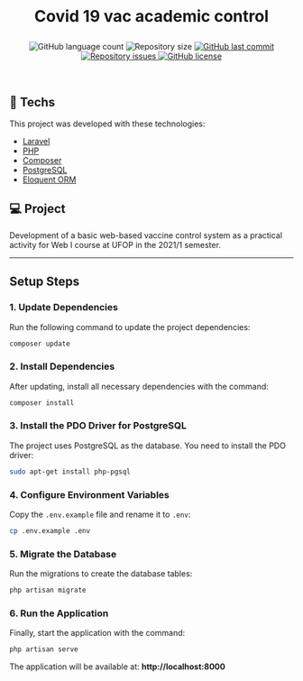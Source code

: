 <h1 align="center">
  <br/>

  Covid 19 vac academic control
</h1>

<p align="center">
  <img alt="GitHub language count" src="https://img.shields.io/github/languages/count/LucasPereiraMiranda/covid19-vac-academy-control">

  <img alt="Repository size" src="https://img.shields.io/github/repo-size/LucasPereiraMiranda/covid19-vac-academy-control">
  
  <a href="https://github.com/LucasPereiraMiranda/covid19-vac-academy-control/commits/master">
    <img alt="GitHub last commit" src="https://img.shields.io/github/last-commit/LucasPereiraMiranda/covid19-vac-academy-control">
  </a>

  <a href="https://github.com/LucasPereiraMiranda/covid19-vac-academy-control/issues">
    <img alt="Repository issues" src="https://img.shields.io/github/issues/LucasPereiraMiranda/covid19-vac-academy-control">
  </a>

  <a href="https://github.com/LucasPereiraMiranda/covid19-vac-academy-control/issues">
    <img alt="GitHub license" src="https://img.shields.io/github/license/LucasPereiraMiranda/covid19-vac-academy-control">
  </a>
</p>

<br>


## 🚀 Techs
This project was developed with these technologies:

- [Laravel](https://laravel.com/)
- [PHP](https://www.php.net/)
- [Composer](https://getcomposer.org/)
- [PostgreSQL](https://www.postgresql.org/)
- [Eloquent ORM](https://laravel.com/docs/eloquent)

## 💻 Project

Development of a basic web-based vaccine control system as a practical activity for Web I course at UFOP in the 2021/1 semester.

---

## Setup Steps

### 1. Update Dependencies
Run the following command to update the project dependencies:
```bash
composer update
```

### 2. Install Dependencies
After updating, install all necessary dependencies with the command:
```bash
composer install
```

### 3. Install the PDO Driver for PostgreSQL
The project uses PostgreSQL as the database. You need to install the PDO driver:
```bash
sudo apt-get install php-pgsql
```

### 4. Configure Environment Variables
Copy the `.env.example` file and rename it to `.env`:
```bash
cp .env.example .env
```

### 5. Migrate the Database
Run the migrations to create the database tables:
```bash
php artisan migrate
```

### 6. Run the Application
Finally, start the application with the command:
```bash
php artisan serve
```
The application will be available at: **http://localhost:8000**








